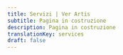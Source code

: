 ```yaml
---
title: Servizi | Ver Artis
subtitle: Pagina in costruzione
description: Pagina in costruzione
translationKey: services
draft: false
---
```

